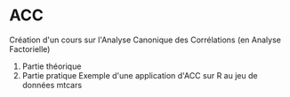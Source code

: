 # ACC
Création d'un cours sur l'Analyse Canonique des Corrélations (en Analyse Factorielle)

1. Partie théorique
2. Partie pratique
   Exemple d'une application d'ACC sur R au jeu de données mtcars
